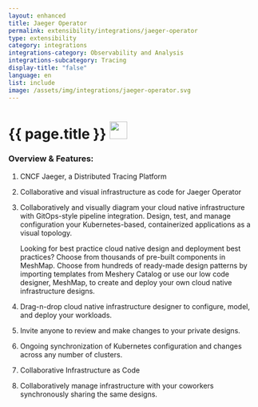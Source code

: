 ```yaml
---
layout: enhanced
title: Jaeger Operator
permalink: extensibility/integrations/jaeger-operator
type: extensibility
category: integrations
integrations-category: Observability and Analysis
integrations-subcategory: Tracing
display-title: "false"
language: en
list: include
image: /assets/img/integrations/jaeger-operator.svg
---
```


<h1>{{ page.title }} <img src="{{ page.image }}" style="width: 35px; height: 35px;" /></h1>


<!-- This needs replaced with the Category property, not the sub-category.
 #### About: CNCF Jaeger, a Distributed Tracing Platform -->

### Overview & Features:

1. CNCF Jaeger, a Distributed Tracing Platform

2. Collaborative and visual infrastructure as code for Jaeger Operator

4. 
    Collaboratively and visually diagram your cloud native infrastructure with GitOps-style pipeline integration. Design, test, and manage configuration your Kubernetes-based, containerized applications as a visual topology.



    Looking for best practice cloud native design and deployment best practices? Choose from thousands of pre-built components in MeshMap. Choose from hundreds of ready-made design patterns by importing templates from Meshery Catalog or use our low code designer, MeshMap, to create and deploy your own cloud native infrastructure designs.



5. Drag-n-drop cloud native infrastructure designer to configure, model, and deploy your workloads.

6. Invite anyone to review and make changes to your private designs.

7. Ongoing synchronization of Kubernetes configuration and changes across any number of clusters.

8. Collaborative Infrastructure as Code

9. Collaboratively manage infrastructure with your coworkers synchronously sharing the same designs.

